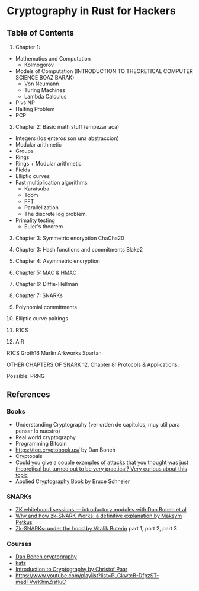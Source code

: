 # Cryptography in Rust for Hackers

## Table of Contents

1. Chapter 1: 
- Mathematics and Computation 
    - Kolmogorov
- Models of Computation (INTRODUCTION TO THEORETICAL COMPUTER SCIENCE BOAZ BARAK)
    - Von Neumann
    - Turing Machines
    - Lambda Calculus
- P vs NP
- Halting Problem
- PCP

2. Chapter 2: Basic math stuff (empezar aca)
- Integers (los enteros son una abstraccion)
- Modular arithmetic
- Groups
- Rings
- Rings + Modular arithmetic
- Fields
- Elliptic curves
- Fast multiplication algorithms:
    - Karatsuba
    - Toom
    - FFT
    - Parallelization
    - The discrete log problem.
- Primality testing
    - Euler's theorem
 
3. Chapter 3: Symmetric encryption ChaCha20

4. Chapter 3: Hash functions and commitments Blake2

5. Chapter 4: Asymmetric encryption 

6. Chapter 5: MAC & HMAC

7. Chapter 6: Diffie-Hellman

8. Chapter 7: SNARKs

9. Polynomial commitments

10. Elliptic curve pairings

11. R1CS

12. AIR

R1CS
Groth16
Marlin
Arkworks
Spartan

OTHER CHAPTERS OF SNARK
12. Chapter 8: Protocols & Applications.

Possible: PRNG

## References

### Books

- Understanding Cryptography (ver orden de capitulos, muy util para pensar lo nuestro)
- Real world cryptography
- Programming Bitcoin
- <https://toc.cryptobook.us/> by Dan Boneh
- Cryptopals
- [Could you give a couple examples of attacks that you thought was just theoretical but turned out to be very practical? Very curious about this topic](https://news.ycombinator.com/item?id=23384227)
-  Applied Cryptography Book by Bruce Schneier

### SNARKs

- [ZK whiteboard sessions — introductory modules with Dan Boneh et al](https://zkhack.dev/whiteboard/)
- [Why and how zk-SNARK Works: a definitive explanation by Maksym Petkus](https://arxiv.org/pdf/1906.07221.pdf)
- [Zk-SNARKs: under the hood by Vitalik Buterin](https://medium.com/@VitalikButerin/zk-snarks-under-the-hood-b33151a013f6) part 1, part 2, part 3

### Courses

- [Dan Boneh cryptography](https://www.coursera.org/learn/cryptography)
- [katz](https://www.coursera.org/learn/crypto)
- [Introduction to Cryptography by Christof Paar](https://www.youtube.com/channel/UC1usFRN4LCMcfIV7UjHNuQg/videos?view=0&sort=da)
- <https://www.youtube.com/playlist?list=PLGkwtcB-DfpzST-medFVvrKhinZisfluC>

